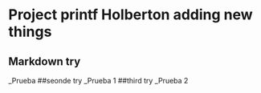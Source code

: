 # Project printf Holberton adding new things

## Markdown try
_Prueba
##seonde try
_Prueba 1
##third try
_Prueba 2
